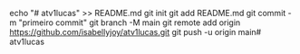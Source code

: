 echo "# atv1lucas" >> README.md 
git init 
git add README.md 
git commit -m "primeiro commit" 
git branch -M main 
git remote add origin https://github.com/isabellyjoy/atv1lucas.git
 git push -u origin main# atv1lucas
